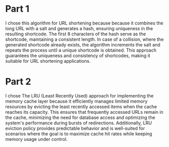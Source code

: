 # Part 1
I chose this algorithm for URL shortening because because it combines the long URL with a salt and generates a hash, ensuring uniqueness in the resulting shortcode. 
The first 8 characters of the hash serve as the shortcode, maintaining a consistent length. 
In case of a collision, where the generated shortcode already exists, the algorithm increments the salt and repeats the process until a unique shortcode is obtained. 
This approach guarantees the uniqueness and consistency of shortcodes, making it suitable for URL shortening applications.

# Part 2
I chose The LRU (Least Recently Used) approach for implementing the memory cache layer because it efficiently manages limited memory resources by evicting the least recently accessed items when the cache reaches its capacity. 
This ensures that frequently accessed URLs remain in the cache, minimizing the need for database access and optimizing the system's performance during bursts of redirections. 
Additionally, LRU eviction policy provides predictable behavior and is well-suited for scenarios where the goal is to maximize cache hit rates while keeping memory usage under control.